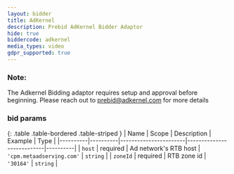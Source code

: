 ```yaml
---
layout: bidder
title: AdKernel
description: Prebid AdKernel Bidder Adaptor
hide: true
biddercode: adkernel
media_types: video
gdpr_supported: true
---
```


### Note:

The Adkernel Bidding adaptor requires setup and approval before beginning. Please reach out to <prebid@adkernel.com> for more details

### bid params

{: .table .table-bordered .table-striped }
| Name     | Scope    | Description           | Example                   | Type     |
|----------|----------|-----------------------|---------------------------|----------|
| `host`   | required | Ad network's RTB host | `'cpm.metaadserving.com'` | `string` |
| `zoneId` | required | RTB zone id           | `'30164'`                 | `string` |
